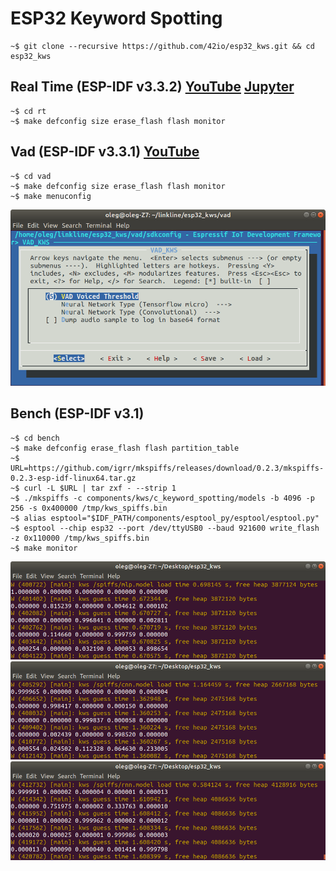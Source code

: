 # ESP32 Keyword Spotting

    ~$ git clone --recursive https://github.com/42io/esp32_kws.git && cd esp32_kws

## Real Time (ESP-IDF v3.3.2) [YouTube](https://youtu.be/GGe0xbQxkhk) [Jupyter](components/kws/tf/dcnn.ipynb)

    ~$ cd rt
    ~$ make defconfig size erase_flash flash monitor

## Vad (ESP-IDF v3.3.1) [YouTube](https://youtu.be/NUfNhjMcK54)

    ~$ cd vad
    ~$ make defconfig size erase_flash flash monitor
    ~$ make menuconfig

![menuconfig](menuconfig-vad.png?raw=true "menuconfig vad")

## Bench (ESP-IDF v3.1)

    ~$ cd bench
    ~$ make defconfig erase_flash flash partition_table
    ~$ URL=https://github.com/igrr/mkspiffs/releases/download/0.2.3/mkspiffs-0.2.3-esp-idf-linux64.tar.gz
    ~$ curl -L $URL | tar zxf - --strip 1
    ~$ ./mkspiffs -c components/kws/c_keyword_spotting/models -b 4096 -p 256 -s 0x400000 /tmp/kws_spiffs.bin
    ~$ alias esptool="$IDF_PATH/components/esptool_py/esptool/esptool.py"
    ~$ esptool --chip esp32 --port /dev/ttyUSB0 --baud 921600 write_flash -z 0x110000 /tmp/kws_spiffs.bin
    ~$ make monitor

![mlp](mlp.png?raw=true "mlp")
![cnn](cnn.png?raw=true "cnn")
![rnn](rnn.png?raw=true "rnn")

